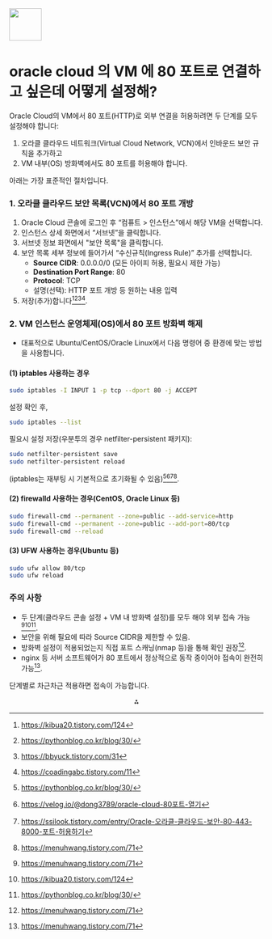<img src="https://r2cdn.perplexity.ai/pplx-full-logo-primary-dark%402x.png" style="height:64px;margin-right:32px"/>

# oracle cloud 의 VM 에 80 포트로 연결하고 싶은데 어떻게 설정해?

Oracle Cloud의 VM에서 80 포트(HTTP)로 외부 연결을 허용하려면 두 단계를 모두 설정해야 합니다:

1) 오라클 클라우드 네트워크(Virtual Cloud Network, VCN)에서 인바운드 보안 규칙을 추가하고
2) VM 내부(OS) 방화벽에서도 80 포트를 허용해야 합니다.

아래는 가장 표준적인 절차입니다.

### 1. 오라클 클라우드 보안 목록(VCN)에서 80 포트 개방

1. Oracle Cloud 콘솔에 로그인 후 “컴퓨트 > 인스턴스”에서 해당 VM을 선택합니다.
2. 인스턴스 상세 화면에서 “서브넷”을 클릭합니다.
3. 서브넷 정보 화면에서 "보안 목록"을 클릭합니다.
4. 보안 목록 세부 정보에 들어가서 “수신규칙(Ingress Rule)” 추가를 선택합니다.
    - **Source CIDR**: 0.0.0.0/0 (모든 아이피 허용, 필요시 제한 가능)
    - **Destination Port Range**: 80
    - **Protocol**: TCP
    - 설명(선택): HTTP 포트 개방 등 원하는 내용 입력
5. 저장(추가)합니다[^1_1][^1_2][^1_5][^1_12].

### 2. VM 인스턴스 운영체제(OS)에서 80 포트 방화벽 해제

- 대표적으로 Ubuntu/CentOS/Oracle Linux에서 다음 명령어 중 환경에 맞는 방법을 사용합니다.


#### (1) iptables 사용하는 경우

```sh
sudo iptables -I INPUT 1 -p tcp --dport 80 -j ACCEPT
```

설정 확인 후,

```sh
sudo iptables --list
```

필요시 설정 저장(우분투의 경우 netfilter-persistent 패키지):

```sh
sudo netfilter-persistent save
sudo netfilter-persistent reload
```

(iptables는 재부팅 시 기본적으로 초기화될 수 있음)[^1_2][^1_6][^1_8][^1_9].

#### (2) firewalld 사용하는 경우(CentOS, Oracle Linux 등)

```sh
sudo firewall-cmd --permanent --zone=public --add-service=http
sudo firewall-cmd --permanent --zone=public --add-port=80/tcp
sudo firewall-cmd --reload
```


#### (3) UFW 사용하는 경우(Ubuntu 등)

```sh
sudo ufw allow 80/tcp
sudo ufw reload
```


### 주의 사항

- 두 단계(클라우드 콘솔 설정 + VM 내 방화벽 설정)를 모두 해야 외부 접속 가능[^1_9][^1_1][^1_2].
- 보안을 위해 필요에 따라 Source CIDR을 제한할 수 있음.
- 방화벽 설정이 적용되었는지 직접 포트 스캐닝(nmap 등)을 통해 확인 권장[^1_9].
- nginx 등 서버 소프트웨어가 80 포트에서 정상적으로 동작 중이어야 접속이 완전히 가능[^1_9].

단계별로 차근차근 적용하면 접속이 가능합니다.

<div style="text-align: center">⁂</div>

[^1_1]: https://kibua20.tistory.com/124

[^1_2]: https://pythonblog.co.kr/blog/30/

[^1_3]: https://jn-silveryoung.tistory.com/46

[^1_4]: https://bitlog.tistory.com/112

[^1_5]: https://bbyuck.tistory.com/31

[^1_6]: https://velog.io/@dong3789/oracle-cloud-80포트-열기

[^1_7]: https://webhack.dynu.net/tip/20200115.002

[^1_8]: https://ssilook.tistory.com/entry/Oracle-오라클-클라우드-보안-80-443-8000-포트-허용하기

[^1_9]: https://menuhwang.tistory.com/71

[^1_10]: https://devconq.tistory.com/4

[^1_11]: https://velog.io/@kimsoohyun/Oracle-cloud-5

[^1_12]: https://coadingabc.tistory.com/11

[^1_13]: https://www.reddit.com/r/oraclecloud/comments/r8lkf7/a_quick_tips_to_people_who_are_having_issue/?tl=ko

